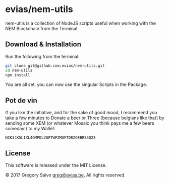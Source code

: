 # evias/nem-utils

nem-utils is a collection of NodeJS scripts useful when working with the NEM Blockchain from the Terminal

## Download & Installation

Run the following from the terminal:

```bash
git clone git@github.com:evias/nem-utils.git
cd nem-utils
npm install
```

You are all set, you can now use the singular Scripts in the Package.

## Pot de vin

If you like the initiative, and for the sake of good mood, I recommend you take a few minutes to Donate a beer or Three [because belgians like that] by sending some XEM (or whatever Mosaic you think pays me a few beers someday!) to my Wallet:

    NCK34K5LIXL4OMPDLVGPTWPZMGFTDRZQEBRS5Q2S

## License

This software is released under the MIT License.

© 2017 Grégory Saive greg@evias.be, All rights reserved.
